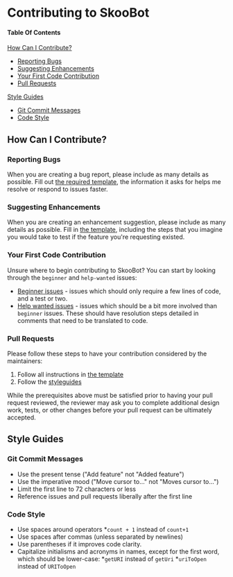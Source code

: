 
# Contributing to SkooBot

#### Table Of Contents

[How Can I Contribute?](#how-can-i-contribute)
  * [Reporting Bugs](#reporting-bugs)
  * [Suggesting Enhancements](#suggesting-enhancements)
  * [Your First Code Contribution](#your-first-code-contribution)
  * [Pull Requests](#pull-requests)

[Style Guides](#style-guides)
* [Git Commit Messages](#git-commit-messages)
* [Code Style](#code-style)

## How Can I Contribute?

### Reporting Bugs
When you are creating a bug report, please include as many details as possible. Fill out [the required template](ISSUE_TEMPLATE.md), the information it asks for helps me resolve or respond to issues faster.

### Suggesting Enhancements
When you are creating an enhancement suggestion, please include as many details as possible. Fill in [the template](ISSUE_TEMPLATE.md), including the steps that you imagine you would take to test if the feature you're requesting existed.

### Your First Code Contribution
Unsure where to begin contributing to SkooBot? You can start by looking through the `beginner` and `help-wanted` issues:

* [Beginner issues][beginner] - issues which should only require a few lines of code, and a test or two.
* [Help wanted issues][help-wanted] - issues which should be a bit more involved than `beginner` issues. These should have resolution steps detailed in comments that need to be translated to code.

### Pull Requests
Please follow these steps to have your contribution considered by the maintainers:

1. Follow all instructions in [the template](PULL_REQUEST_TEMPLATE.md)
2. Follow the [styleguides](#styleguides)

While the prerequisites above must be satisfied prior to having your pull request reviewed, the reviewer may ask you to complete additional design work, tests, or other changes before your pull request can be ultimately accepted.

## Style Guides

### Git Commit Messages
* Use the present tense ("Add feature" not "Added feature")
* Use the imperative mood ("Move cursor to..." not "Moves cursor to...")
* Limit the first line to 72 characters or less
* Reference issues and pull requests liberally after the first line

### Code Style
* Use spaces around operators
  *`count + 1` instead of `count+1`
* Use spaces after commas (unless separated by newlines)
* Use parentheses if it improves code clarity.
* Capitalize initialisms and acronyms in names, except for the first word, which should be lower-case:
  *`getURI` instead of `getUri`
  *`uriToOpen` instead of `URIToOpen`

[beginner]:https://github.com/search?l=&q=is%3Aopen+is%3Aissue+label%3Abeginner+repo%3Askoobydoo%2Ftome4-skoobot&type=Issues
[help-wanted]:https://github.com/search?utf8=%E2%9C%93&q=repo%3Askoobydoo%2Ftome4-skoobot+label%3Ahelp-wanted+state%3Aopen&type=Issues&ref=advsearch&l=&l=
